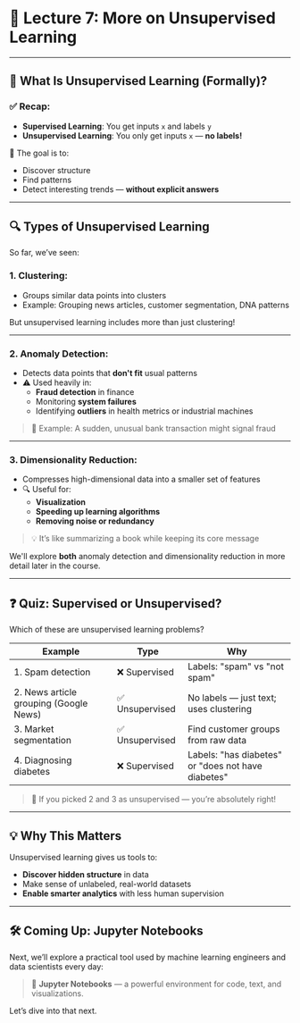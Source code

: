 # 📘 Lecture 7: More on Unsupervised Learning

---

## 🧠 What Is Unsupervised Learning (Formally)?

### ✅ Recap:
- **Supervised Learning**: You get inputs `x` and labels `y`
- **Unsupervised Learning**: You only get inputs `x` — **no labels!**

📌 The goal is to:
- Discover structure
- Find patterns
- Detect interesting trends — **without explicit answers**

---

## 🔍 Types of Unsupervised Learning

So far, we’ve seen:

### 1. **Clustering**:
- Groups similar data points into clusters
- Example: Grouping news articles, customer segmentation, DNA patterns

But unsupervised learning includes more than just clustering!

---

### 2. **Anomaly Detection**:
- Detects data points that **don't fit** usual patterns
- ⚠️ Used heavily in:
  - **Fraud detection** in finance
  - Monitoring **system failures**
  - Identifying **outliers** in health metrics or industrial machines

> 🧪 Example: A sudden, unusual bank transaction might signal fraud

---

### 3. **Dimensionality Reduction**:
- Compresses high-dimensional data into a smaller set of features
- 🔍 Useful for:
  - **Visualization**
  - **Speeding up learning algorithms**
  - **Removing noise or redundancy**
  
> 💡 It’s like summarizing a book while keeping its core message

We'll explore **both** anomaly detection and dimensionality reduction in more detail later in the course.

---

## ❓ Quiz: Supervised or Unsupervised?

Which of these are unsupervised learning problems?

| Example                              | Type                 | Why                                                   |
|--------------------------------------|----------------------|--------------------------------------------------------|
| 1. Spam detection                    | ❌ Supervised         | Labels: "spam" vs "not spam"                          |
| 2. News article grouping (Google News) | ✅ Unsupervised       | No labels — just text; uses clustering                |
| 3. Market segmentation               | ✅ Unsupervised       | Find customer groups from raw data                    |
| 4. Diagnosing diabetes               | ❌ Supervised         | Labels: "has diabetes" or "does not have diabetes"    |

> 🎯 If you picked 2 and 3 as unsupervised — you’re absolutely right!

---

## 💡 Why This Matters

Unsupervised learning gives us tools to:
- **Discover hidden structure** in data
- Make sense of unlabeled, real-world datasets
- **Enable smarter analytics** with less human supervision

---

## 🛠 Coming Up: Jupyter Notebooks

Next, we’ll explore a practical tool used by machine learning engineers and data scientists every day:

> 🧰 **Jupyter Notebooks** — a powerful environment for code, text, and visualizations.

Let’s dive into that next.

